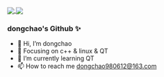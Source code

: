 <a href="https://github.com/dongchao612">
<img align="center" src="https://github-readme-stats.vercel.app/api/pin/?username=dongchao612&repo=github-readme-stats&theme=buefy" />
<img align="center" src="https://github-readme-stats.vercel.app/api?username=dongchao612&count_private=true&show_icons=true&hide=issues&hide_title=true&include_all_commits=true&theme=radical"/>
</a>



### dongchao's Github ✨



- 👋 Hi, I’m  dongchao
- :orange_book: Focusing on c++ & linux & QT
- 🌱 I’m currently learning QT
- 📫 How to reach me dongchao980612@163.com

<!---
dongchao612/dongchao612 is a ✨ special ✨ repository because its `README.md` (this file) appears on your GitHub profile.
You can click the Preview link to take a look at your changes.
--->
